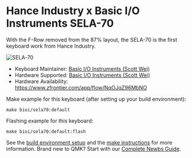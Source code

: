 # Hance Industry x Basic I/O Instruments SELA-70

With the F-Row removed from the 87% layout, the SELA-70 is the first keyboard work from Hance Industry.

![SELA-70](https://i.imgur.com/RNyPYvuh.jpg)

* Keyboard Maintainer: [Basic I/O Instruments (Scott Wei)](https://github.com/scottywei)
* Hardware Supported: [Basic I/O Instruments (Scott Wei)](https://github.com/scottywei)
* Hardware Availability: https://www.zfrontier.com/app/flow/NqOJqZ96MbNO

Make example for this keyboard (after setting up your build environment):

    make bioi/sela70:default

Flashing example for this keyboard:

    make bioi/sela70:default:flash

See the [build environment setup](https://docs.qmk.fm/#/getting_started_build_tools) and the [make instructions](https://docs.qmk.fm/#/getting_started_make_guide) for more information. Brand new to QMK? Start with our [Complete Newbs Guide](https://docs.qmk.fm/#/newbs).